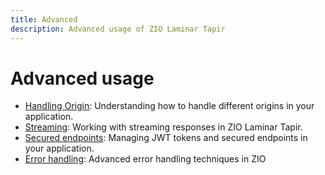 ```yaml
---
title: Advanced
description: Advanced usage of ZIO Laminar Tapir
---
```


# Advanced usage

* [Handling Origin](./origin.md): Understanding how to handle different origins in your application.
* [Streaming](./streaming.md): Working with streaming responses in ZIO Laminar Tapir.
* [Secured endpoints](./secured.md): Managing JWT tokens and secured endpoints in your application.
* [Error handling](./error-handling.md): Advanced error handling techniques in ZIO

  

